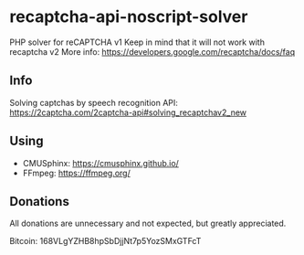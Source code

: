 # recaptcha-api-noscript-solver
PHP solver for reCAPTCHA v1
Keep in mind that it will not work with recaptcha v2
More info: https://developers.google.com/recaptcha/docs/faq

## Info
Solving captchas by speech recognition
API: https://2captcha.com/2captcha-api#solving_recaptchav2_new

## Using
- CMUSphinx: https://cmusphinx.github.io/
- FFmpeg: https://ffmpeg.org/

## Donations
All donations are unnecessary and not expected, but greatly appreciated.

Bitcoin: 168VLgYZHB8hpSbDjjNt7p5YozSMxGTFcT
